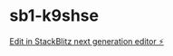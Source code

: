 # sb1-k9shse

[Edit in StackBlitz next generation editor ⚡️](https://stackblitz.com/~/github.com/ridaelhannach/sb1-k9shse)